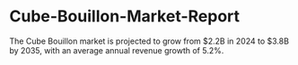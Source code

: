 # Cube-Bouillon-Market-Report
The Cube Bouillon market is projected to grow from $2.2B in 2024 to $3.8B by 2035, with an average annual revenue growth of 5.2%.
